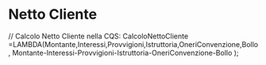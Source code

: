 # Netto Cliente

// Calcolo Netto Cliente nella CQS:
CalcoloNettoCliente =LAMBDA(Montante,Interessi,Provvigioni,Istruttoria,OneriConvenzione,Bollo,
  Montante-Interessi-Provvigioni-Istruttoria-OneriConvenzione-Bollo
);